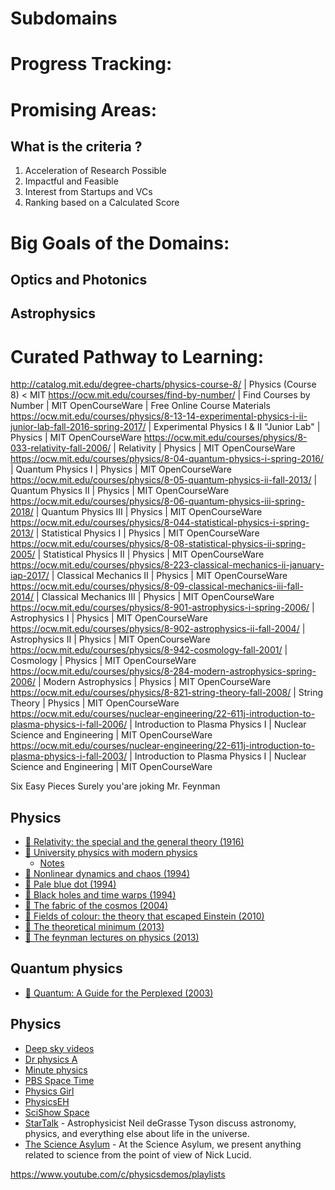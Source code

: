 # Subdomains

# Progress Tracking:

# Promising Areas:

## What is the criteria ?

1. Acceleration of Research Possible
2. Impactful and Feasible
3. Interest from Startups and VCs
4. Ranking based on a Calculated Score

# Big Goals of the Domains:

## Optics and Photonics

## Astrophysics

# Curated Pathway to Learning:

http://catalog.mit.edu/degree-charts/physics-course-8/ | Physics (Course 8) < MIT
https://ocw.mit.edu/courses/find-by-number/ | Find Courses by Number | MIT OpenCourseWare | Free Online Course Materials
https://ocw.mit.edu/courses/physics/8-13-14-experimental-physics-i-ii-junior-lab-fall-2016-spring-2017/ | Experimental Physics I & II "Junior Lab" | Physics | MIT OpenCourseWare
https://ocw.mit.edu/courses/physics/8-033-relativity-fall-2006/ | Relativity | Physics | MIT OpenCourseWare
https://ocw.mit.edu/courses/physics/8-04-quantum-physics-i-spring-2016/ | Quantum Physics I | Physics | MIT OpenCourseWare
https://ocw.mit.edu/courses/physics/8-05-quantum-physics-ii-fall-2013/ | Quantum Physics II | Physics | MIT OpenCourseWare
https://ocw.mit.edu/courses/physics/8-06-quantum-physics-iii-spring-2018/ | Quantum Physics III | Physics | MIT OpenCourseWare
https://ocw.mit.edu/courses/physics/8-044-statistical-physics-i-spring-2013/ | Statistical Physics I | Physics | MIT OpenCourseWare
https://ocw.mit.edu/courses/physics/8-08-statistical-physics-ii-spring-2005/ | Statistical Physics II | Physics | MIT OpenCourseWare
https://ocw.mit.edu/courses/physics/8-223-classical-mechanics-ii-january-iap-2017/ | Classical Mechanics II | Physics | MIT OpenCourseWare
https://ocw.mit.edu/courses/physics/8-09-classical-mechanics-iii-fall-2014/ | Classical Mechanics III | Physics | MIT OpenCourseWare
https://ocw.mit.edu/courses/physics/8-901-astrophysics-i-spring-2006/ | Astrophysics I | Physics | MIT OpenCourseWare
https://ocw.mit.edu/courses/physics/8-902-astrophysics-ii-fall-2004/ | Astrophysics II | Physics | MIT OpenCourseWare
https://ocw.mit.edu/courses/physics/8-942-cosmology-fall-2001/ | Cosmology | Physics | MIT OpenCourseWare
https://ocw.mit.edu/courses/physics/8-284-modern-astrophysics-spring-2006/ | Modern Astrophysics | Physics | MIT OpenCourseWare
https://ocw.mit.edu/courses/physics/8-821-string-theory-fall-2008/ | String Theory | Physics | MIT OpenCourseWare
https://ocw.mit.edu/courses/nuclear-engineering/22-611j-introduction-to-plasma-physics-i-fall-2006/ | Introduction to Plasma Physics I | Nuclear Science and Engineering | MIT OpenCourseWare
https://ocw.mit.edu/courses/nuclear-engineering/22-611j-introduction-to-plasma-physics-i-fall-2003/ | Introduction to Plasma Physics I | Nuclear Science and Engineering | MIT OpenCourseWare

Six Easy Pieces
Surely you'are joking Mr. Feynman

## Physics

- [📕 Relativity: the special and the general theory (1916)](http://www.goodreads.com/book/show/15852.Relativity)
- [📕 University physics with modern physics](https://my.mindnode.com/1M2ZVqow9pgJ95qwCH7hnwFWdRL8sDcMQqx5b3z9)
  - [Notes](http://web.sbu.edu/physics/courses/physics-203p.pdf)
- [📕 Nonlinear dynamics and chaos (1994)](http://www.goodreads.com/book/show/116164.Nonlinear_Dynamics_and_Chaos)
- [📕 Pale blue dot (1994)](http://www.goodreads.com/book/show/61663.Pale_Blue_Dot)
- [📕 Black holes and time warps (1994)](http://www.goodreads.com/book/show/17362.Black_Holes_Time_Warps)
- [📕 The fabric of the cosmos (2004)](http://www.goodreads.com/book/show/22435.The_Fabric_of_the_Cosmos)
- [📕 Fields of colour: the theory that escaped Einstein (2010)](http://www.goodreads.com/book/show/13485212-fields-of-color)
- [📕 The theoretical minimum (2013)](http://www.goodreads.com/book/show/13587145-the-theoretical-minimum)
- [📖 The feynman lectures on physics (2013)](http://feynmanlectures.caltech.edu/)

## Quantum physics

- [📕 Quantum: A Guide for the Perplexed (2003)](https://www.goodreads.com/book/show/100034.Quantum)

## Physics

- [Deep sky videos](https://www.youtube.com/user/DeepSkyVideos/videos)
- [Dr physics A](https://www.youtube.com/user/DrPhysicsA/videos)
- [Minute physics](https://www.youtube.com/user/minutephysics/videos)
- [PBS Space Time](https://www.youtube.com/channel/UC7_gcs09iThXybpVgjHZ_7g/videos)
- [Physics Girl](https://www.youtube.com/user/physicswoman/videos)
- [PhysicsEH](https://www.youtube.com/user/PhysicsEH/videos)
- [SciShow Space](https://www.youtube.com/user/scishowspace/videos)
- [StarTalk](https://www.youtube.com/user/startalkradio/videos) - Astrophysicist Neil deGrasse Tyson discuss astronomy, physics, and everything else about life in the universe.
- [The Science Asylum](https://www.youtube.com/channel/UCXgNowiGxwwnLeQ7DXTwXPg) - At the Science Asylum, we present anything related to science from the point of view of Nick Lucid.


https://www.youtube.com/c/physicsdemos/playlists